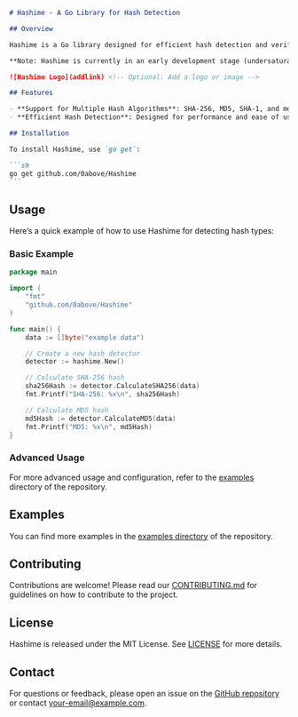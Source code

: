 ````markdown
# Hashime - A Go Library for Hash Detection

## Overview

Hashime is a Go library designed for efficient hash detection and verification. It helps identify and verify different hash types, making it useful for building hash crackers, hashing your own code, and other hash-related tasks.

**Note: Hashime is currently in an early development stage (undersaturation). The library is not yet feature-complete, and changes are expected.**

![Hashime Logo](addlink) <!-- Optional: Add a logo or image -->

## Features

- **Support for Multiple Hash Algorithms**: SHA-256, MD5, SHA-1, and more.
- **Efficient Hash Detection**: Designed for performance and ease of use.

## Installation

To install Hashime, use `go get`:

```sh
go get github.com/0above/Hashime
```
````

## Usage

Here’s a quick example of how to use Hashime for detecting hash types:

### Basic Example

```go
package main

import (
    "fmt"
    "github.com/0above/Hashime"
)

func main() {
    data := []byte("example data")

    // Create a new hash detector
    detector := hashime.New()

    // Calculate SHA-256 hash
    sha256Hash := detector.CalculateSHA256(data)
    fmt.Printf("SHA-256: %x\n", sha256Hash)

    // Calculate MD5 hash
    md5Hash := detector.CalculateMD5(data)
    fmt.Printf("MD5: %x\n", md5Hash)
}
```

### Advanced Usage

For more advanced usage and configuration, refer to the [examples](https://github.com/0above/Hashime/tree/main/examples) directory of the repository.

## Examples

You can find more examples in the [examples directory](https://github.com/0above/Hashime/tree/main/examples) of the repository.

## Contributing

Contributions are welcome! Please read our [CONTRIBUTING.md](CONTRIBUTING.md) for guidelines on how to contribute to the project.

## License

Hashime is released under the MIT License. See [LICENSE](LICENSE) for more details.

## Contact

For questions or feedback, please open an issue on the [GitHub repository](https://github.com/0above/Hashime) or contact [your-email@example.com](mailto:your-email@example.com).

